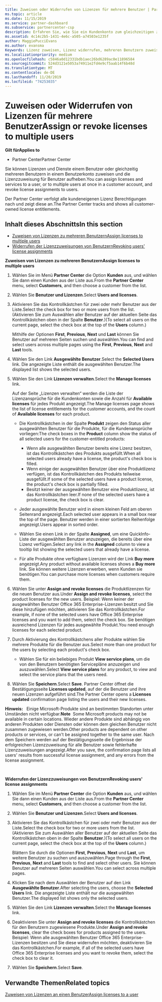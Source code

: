 ```yaml
---
title: Zuweisen oder Widerrufen von Lizenzen für mehrere Benutzer | Partner Center
ms.topic: article
ms.date: 11/15/2019
ms.service: partner-dashboard
ms.subservice: partnercenter-csp
description: Erfahren Sie, wie Sie ein Kundenkonto zum gleichzeitigen zuweisen oder widerrufen von Lizenzen und Diensten für einen oder mehrere Benutzer verwenden.
ms.assetid: 4c14c2b5-1431-4e6c-a505-a74503e1235f
author: MaggiePucciEvans
ms.author: evansma
Keywords: Lizenz zuweisen, Lizenz widerrufen, mehreren Benutzern zuweisen,
ms.localizationpriority: medium
ms.openlocfilehash: c5846a0d12331bdb1aec26bd6289ac0e11896584
ms.sourcegitcommit: 524d3121e5053a74911e2fd4e9cf5aab14f6b48d
ms.translationtype: MT
ms.contentlocale: de-DE
ms.lasthandoff: 11/20/2019
ms.locfileid: "74253035"
---
```

# <a name="assign-or-revoke-licenses-to-multiple-users"></a><span data-ttu-id="ea1b7-104">Zuweisen oder Widerrufen von Lizenzen für mehrere Benutzer</span><span class="sxs-lookup"><span data-stu-id="ea1b7-104">Assign or revoke licenses to multiple users</span></span>

<span data-ttu-id="ea1b7-105">**Gilt für**</span><span class="sxs-lookup"><span data-stu-id="ea1b7-105">**Applies to**</span></span>

-  <span data-ttu-id="ea1b7-106">Partner Center</span><span class="sxs-lookup"><span data-stu-id="ea1b7-106">Partner Center</span></span>

<span data-ttu-id="ea1b7-107">Sie können Lizenzen und Dienste einem Benutzer oder gleichzeitig mehreren Benutzern in einem Benutzerkonto zuweisen und die Lizenzzuweisung für Benutzer aufheben.</span><span class="sxs-lookup"><span data-stu-id="ea1b7-107">You can assign licenses and services to a user, or to multiple users at once in a customer account, and revoke license assignments to users.</span></span>

<span data-ttu-id="ea1b7-108">Der Partner Center verfolgt alle kundeneigenen Lizenz Berechtigungen nach und zeigt diese an.</span><span class="sxs-lookup"><span data-stu-id="ea1b7-108">The Partner Center tracks and shows all customer-owned license entitlements.</span></span>

## <a name="in-this-section"></a><span data-ttu-id="ea1b7-109">Inhalt dieses Abschnitts</span><span class="sxs-lookup"><span data-stu-id="ea1b7-109">In this section</span></span>


-   [<span data-ttu-id="ea1b7-110">Zuweisen von Lizenzen zu mehreren Benutzern</span><span class="sxs-lookup"><span data-stu-id="ea1b7-110">Assign licenses to multiple users</span></span>](#assign-licenses-to-groups)
-   [<span data-ttu-id="ea1b7-111">Widerrufen der Lizenzzuweisungen von Benutzern</span><span class="sxs-lookup"><span data-stu-id="ea1b7-111">Revoking users' license assignments</span></span>](#revoking-licenses)

<a href="" id="assign-licenses-to-groups"></a>
<span data-ttu-id="ea1b7-112">**Zuweisen von Lizenzen zu mehreren Benutzern**</span><span class="sxs-lookup"><span data-stu-id="ea1b7-112">**Assign licenses to multiple users**</span></span>

1.  <span data-ttu-id="ea1b7-113">Wählen Sie im Menü **Partner Center** die Option **Kunden** aus, und wählen Sie dann einen Kunden aus der Liste aus.</span><span class="sxs-lookup"><span data-stu-id="ea1b7-113">From the **Partner Center** menu, select **Customers**, and then choose a customer from the list.</span></span>
2.  <span data-ttu-id="ea1b7-114">Wählen Sie **Benutzer und Lizenzen**.</span><span class="sxs-lookup"><span data-stu-id="ea1b7-114">Select **Users and licenses**.</span></span>
3.  <span data-ttu-id="ea1b7-115">Aktivieren Sie das Kontrollkästchen für zwei oder mehr Benutzer aus der Liste.</span><span class="sxs-lookup"><span data-stu-id="ea1b7-115">Select the check box for two or more users from the list.</span></span> <span data-ttu-id="ea1b7-116">(Aktivieren Sie zum Auswählen aller Benutzer auf der aktuellen Seite das Kontrollkästchen oben in der Spalte **Benutzer**.)</span><span class="sxs-lookup"><span data-stu-id="ea1b7-116">(To select all users on the current page, select the check box at the top of the **Users** column.)</span></span>

    <span data-ttu-id="ea1b7-117">Mithilfe der Optionen **First**, **Previous**, **Next** und **Last** können Sie Benutzer auf mehreren Seiten suchen und auswählen.</span><span class="sxs-lookup"><span data-stu-id="ea1b7-117">You can find and select users across multiple pages using the **First**, **Previous**, **Next** and **Last** tools.</span></span>

4.  <span data-ttu-id="ea1b7-118">Wählen Sie den Link **Ausgewählte Benutzer**.</span><span class="sxs-lookup"><span data-stu-id="ea1b7-118">Select the **Selected Users** link.</span></span> <span data-ttu-id="ea1b7-119">Die angezeigte Liste enthält die ausgewählten Benutzer.</span><span class="sxs-lookup"><span data-stu-id="ea1b7-119">The displayed list shows the selected users.</span></span>
5.  <span data-ttu-id="ea1b7-120">Wählen Sie den Link **Lizenzen verwalten**.</span><span class="sxs-lookup"><span data-stu-id="ea1b7-120">Select the **Manage licenses** link.</span></span>

    <span data-ttu-id="ea1b7-121">Auf der Seite „Lizenzen verwalten“ werden die Liste der Lizenzansprüche für die Kundenkonten sowie die Anzahl für **Available licenses** für jedes Produkt angezeigt.</span><span class="sxs-lookup"><span data-stu-id="ea1b7-121">The Manage licenses page shows the list of license entitlements for the customer accounts, and the count of **Available licenses** for each product.</span></span>

    -   <span data-ttu-id="ea1b7-122">Die Kontrollkästchen in der Spalte **Produkt** zeigen den Status aller ausgewählten Benutzer für die Produkte, für die Kundenansprüche vorliegen:</span><span class="sxs-lookup"><span data-stu-id="ea1b7-122">The check boxes in the **Product** column show the status of all selected users for the customer-entitled products:</span></span>

        -   <span data-ttu-id="ea1b7-123">Wenn alle ausgewählten Benutzer bereits eine Lizenz besitzen, ist das Kontrollkästchen des Produkts ausgefüllt.</span><span class="sxs-lookup"><span data-stu-id="ea1b7-123">When all selected users already have a license, the product's check box is filled.</span></span>
        -   <span data-ttu-id="ea1b7-124">Wenn einige der ausgewählten Benutzer über eine Produktlizenz verfügen, ist das Kontrollkästchen des Produkts teilweise ausgefüllt.</span><span class="sxs-lookup"><span data-stu-id="ea1b7-124">If some of the selected users have a product license, the product's check box is partially filled.</span></span>
        -   <span data-ttu-id="ea1b7-125">Besitzt keiner der ausgewählten Benutzer eine Produktlizenz, ist das Kontrollkästchen leer.</span><span class="sxs-lookup"><span data-stu-id="ea1b7-125">If none of the selected users have a product license, the check box is clear.</span></span>
    -   <span data-ttu-id="ea1b7-126">Jeder ausgewählte Benutzer wird in einem kleinen Feld am oberen Seitenrand angezeigt.</span><span class="sxs-lookup"><span data-stu-id="ea1b7-126">Each selected user appears in a small box near the top of the page.</span></span> <span data-ttu-id="ea1b7-127">Benutzer werden in einer sortierten Reihenfolge angezeigt.</span><span class="sxs-lookup"><span data-stu-id="ea1b7-127">Users appear in sorted order.</span></span>

    -   <span data-ttu-id="ea1b7-128">Wählen Sie einen Link in der Spalte **Assigned**, um eine QuickInfo-Liste der ausgewählten Benutzer anzuzeigen, die bereits über eine Lizenz verfügen.</span><span class="sxs-lookup"><span data-stu-id="ea1b7-128">Select any link in the **Assigned** column to view a tooltip list showing the selected users that already have a license.</span></span>

    -   <span data-ttu-id="ea1b7-129">Für alle Produkte ohne verfügbare Lizenzen wird der Link **Buy more** angezeigt.</span><span class="sxs-lookup"><span data-stu-id="ea1b7-129">Any product without available licenses shows a **Buy more** link.</span></span> <span data-ttu-id="ea1b7-130">Sie können weitere Lizenzen erwerben, wenn Kunden sie benötigen.</span><span class="sxs-lookup"><span data-stu-id="ea1b7-130">You can purchase more licenses when customers require them.</span></span>

6.  <span data-ttu-id="ea1b7-131">Wählen Sie unter **Assign and revoke licenses** die Produktlizenzen für die neuen Benutzer aus.</span><span class="sxs-lookup"><span data-stu-id="ea1b7-131">Under **Assign and revoke licenses**, select the product licenses for the new users.</span></span> <span data-ttu-id="ea1b7-132">Beispiel: Wenn keiner der ausgewählten Benutzer Office 365 Enterprise-Lizenzen besitzt und Sie diese hinzufügen möchten, aktivieren Sie das Kontrollkästchen.</span><span class="sxs-lookup"><span data-stu-id="ea1b7-132">For example, if none of the selected users have Office 365 Enterprise licenses and you want to add them, select the check box.</span></span> <span data-ttu-id="ea1b7-133">Sie benötigen ausreichend Lizenzen für jedes ausgewählte Produkt.</span><span class="sxs-lookup"><span data-stu-id="ea1b7-133">You need enough licenses for each selected product.</span></span>
7.  <span data-ttu-id="ea1b7-134">Durch Aktivierung des Kontrollkästchens aller Produkte wählen Sie mehrere Produkte für die Benutzer aus.</span><span class="sxs-lookup"><span data-stu-id="ea1b7-134">Select more than one product for the users by selecting each product's check box.</span></span>
    -   <span data-ttu-id="ea1b7-135">Wählen Sie für ein beliebiges Produkt **View service plans**, um die von den Benutzern benötigten Servicepläne anzuzeigen und auszuwählen.</span><span class="sxs-lookup"><span data-stu-id="ea1b7-135">Select **View service plans** for any product, to view and select the service plans that the users need.</span></span>

8.  <span data-ttu-id="ea1b7-136">Wählen Sie **Speichern**.</span><span class="sxs-lookup"><span data-stu-id="ea1b7-136">Select **Save**.</span></span> <span data-ttu-id="ea1b7-137">Partner Center öffnet die Bestätigungsseite **Licenses updated**, auf der die Benutzer und ihre neuen Lizenzen aufgeführt sind.</span><span class="sxs-lookup"><span data-stu-id="ea1b7-137">The Partner Center opens a **Licenses updated** confirmation page listing the users and their new licenses.</span></span>

<span data-ttu-id="ea1b7-138">**Hinweis:**   Einige Microsoft-Produkte sind an bestimmten Standorten unter Umständen nicht verfügbar.</span><span class="sxs-lookup"><span data-stu-id="ea1b7-138">**Note**  Some Microsoft products may not be available in certain locations.</span></span> <span data-ttu-id="ea1b7-139">Wieder andere Produkte sind abhängig von anderen Produkten oder Diensten oder können dem gleichen Benutzer nicht zusammen zugewiesen werden.</span><span class="sxs-lookup"><span data-stu-id="ea1b7-139">Other products are dependent on other products or services, or can't be assigned together to the same user.</span></span> <span data-ttu-id="ea1b7-140">Nach dem Speichern werden auf der Bestätigungsseite die Ergebnisse der erfolgreichen Lizenzzuweisung für alle Benutzer sowie fehlerhafte Lizenzzuweisungen angezeigt.</span><span class="sxs-lookup"><span data-stu-id="ea1b7-140">After you save, the confirmation page lists all users' results from successful license assignment, and any errors from the license assignment.</span></span>

 

<a href="" id="revoking-licenses"></a>
<span data-ttu-id="ea1b7-141">**Widerrufen der Lizenzzuweisungen von Benutzern**</span><span class="sxs-lookup"><span data-stu-id="ea1b7-141">**Revoking users' license assignments**</span></span>

1.  <span data-ttu-id="ea1b7-142">Wählen Sie im Menü **Partner Center** die Option **Kunden** aus, und wählen Sie dann einen Kunden aus der Liste aus.</span><span class="sxs-lookup"><span data-stu-id="ea1b7-142">From the **Partner Center** menu, select **Customers**, and then choose a customer from the list.</span></span>
2.  <span data-ttu-id="ea1b7-143">Wählen Sie **Benutzer und Lizenzen**.</span><span class="sxs-lookup"><span data-stu-id="ea1b7-143">Select **Users and licenses**.</span></span>
3.  <span data-ttu-id="ea1b7-144">Aktivieren Sie das Kontrollkästchen für zwei oder mehr Benutzer aus der Liste.</span><span class="sxs-lookup"><span data-stu-id="ea1b7-144">Select the check box for two or more users from the list.</span></span> <span data-ttu-id="ea1b7-145">(Aktivieren Sie zum Auswählen aller Benutzer auf der aktuellen Seite das Kontrollkästchen oben in der Spalte **Benutzer**.)</span><span class="sxs-lookup"><span data-stu-id="ea1b7-145">(To select all users on the current page, select the check box at the top of the **Users** column.)</span></span>

    <span data-ttu-id="ea1b7-146">Blättern Sie durch die Optionen **First**, **Previous**, **Next** und **Last**, um weitere Benutzer zu suchen und auszuwählen.</span><span class="sxs-lookup"><span data-stu-id="ea1b7-146">Page through the **First**, **Previous**, **Next** and **Last** tools to find and select other users.</span></span> <span data-ttu-id="ea1b7-147">Sie können Benutzer auf mehreren Seiten auswählen.</span><span class="sxs-lookup"><span data-stu-id="ea1b7-147">You can select across multiple pages.</span></span>

4.  <span data-ttu-id="ea1b7-148">Klicken Sie nach dem Auswählen der Benutzer auf den Link **Ausgewählte Benutzer**.</span><span class="sxs-lookup"><span data-stu-id="ea1b7-148">After selecting the users, choose the **Selected Users** link.</span></span> <span data-ttu-id="ea1b7-149">Die angezeigte Liste enthält nur die ausgewählten Benutzer.</span><span class="sxs-lookup"><span data-stu-id="ea1b7-149">The displayed list shows only the selected users.</span></span>
5.  <span data-ttu-id="ea1b7-150">Wählen Sie den Link **Lizenzen verwalten**.</span><span class="sxs-lookup"><span data-stu-id="ea1b7-150">Select the **Manage licenses** link.</span></span>
6.  <span data-ttu-id="ea1b7-151">Deaktivieren Sie unter **Assign and revoke licenses** die Kontrollkästchen für den Benutzern zugewiesene Produkte.</span><span class="sxs-lookup"><span data-stu-id="ea1b7-151">Under **Assign and revoke licenses**, clear the check boxes for products assigned to the users.</span></span> <span data-ttu-id="ea1b7-152">Beispiel: Wenn alle ausgewählten Benutzer Office 365 Enterprise-Lizenzen besitzen und Sie diese widerrufen möchten, deaktivieren Sie das Kontrollkästchen.</span><span class="sxs-lookup"><span data-stu-id="ea1b7-152">For example, if all of the selected users have Office 365 Enterprise licenses and you want to revoke them, select the check box to clear it.</span></span>
7.  <span data-ttu-id="ea1b7-153">Wählen Sie **Speichern**.</span><span class="sxs-lookup"><span data-stu-id="ea1b7-153">Select **Save**.</span></span>

## <a name="related-topics"></a><span data-ttu-id="ea1b7-154">Verwandte Themen</span><span class="sxs-lookup"><span data-stu-id="ea1b7-154">Related topics</span></span>


[<span data-ttu-id="ea1b7-155">Zuweisen von Lizenzen an einen Benutzer</span><span class="sxs-lookup"><span data-stu-id="ea1b7-155">Assign licenses to a user</span></span>](assign-licenses-to-users.md)

 

 



